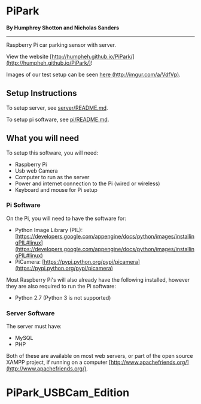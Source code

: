 # PiPark

**By Humphrey Shotton and Nicholas Sanders**

---

Raspberry Pi car parking sensor with server.

View the website [http://humpheh.github.io/PiPark/](http://humpheh.github.io/PiPark/)!

Images of our test setup can be seen [here (http://imgur.com/a/VdfVp)](http://imgur.com/a/VdfVp).

## Setup Instructions
To setup server, see [server/README.md](server/README.md).

To setup pi software, see [pi/README.md](pi/README.md).

## What you will need
To setup this software, you will need:
* Raspberry Pi
* Usb web Camera
* Computer to run as the server
* Power and internet connection to the Pi (wired or wireless)
* Keyboard and mouse for Pi setup

### Pi Software
On the Pi, you will need to have the software for:
* Python Image Library (PIL): [https://developers.google.com/appengine/docs/python/images/installingPIL#linux](https://developers.google.com/appengine/docs/python/images/installingPIL#linux)
* PiCamera: [https://pypi.python.org/pypi/picamera](https://pypi.python.org/pypi/picamera)

Most Raspberry Pi's will also already have the following installed, however they are also required to run the Pi software:
* Python 2.7 (Python 3 is not supported)

### Server Software
The server must have:
* MySQL
* PHP

Both of these are available on most web servers, or part of the open source XAMPP project, if running on a computer [http://www.apachefriends.org/](http://www.apachefriends.org/).
# PiPark_USBCam_Edition


